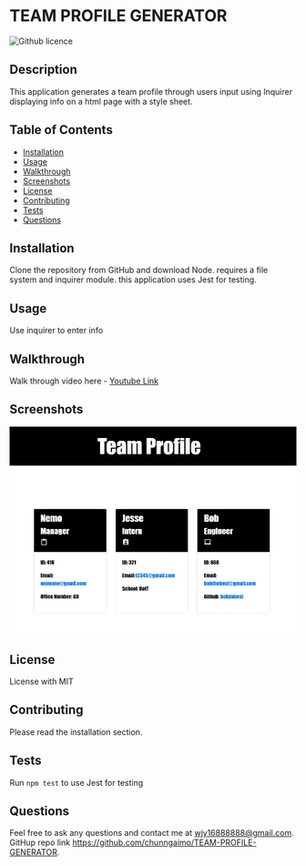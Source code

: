 # TEAM PROFILE GENERATOR

![Github licence](http://img.shields.io/badge/license-MIT-blue.svg)

## Description 
This application generates a team profile through users input using Inquirer displaying info on a html page with a style sheet.
 
## Table of Contents
* [Installation](#installation)
* [Usage](#usage)
* [Walkthrough](#walkthrough)
* [Screenshots](#screenshots)
* [License](#license)
* [Contributing](#contributing)
* [Tests](#tests)
* [Questions](#questions)

## Installation 
Clone the repository from GitHub and download Node.
requires a file system and inquirer module. 
this application uses Jest for testing.

## Usage 
Use inquirer to enter info

## Walkthrough
Walk through video here - [Youtube Link](https://youtu.be/v5d3pK3VUWo)

## Screenshots
<img src="./assets/images/sampleHtml.jpg">

## License 
License with MIT

## Contributing 
Please read the installation section. 

## Tests
Run `npm test` to use Jest for testing 

## Questions
Feel free to ask any questions and contact me at wjy16888888@gmail.com. 
GitHup repo link https://github.com/chunngaimo/TEAM-PROFILE-GENERATOR.
